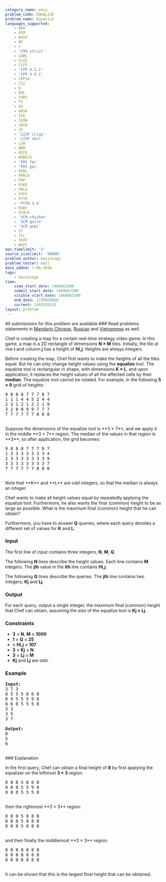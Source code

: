```yaml
---
category_name: easy
problem_code: EQUALIZE
problem_name: Equalize
languages_supported:
    - ADA
    - ASM
    - BASH
    - BF
    - C
    - 'C99 strict'
    - CAML
    - CLOJ
    - CLPS
    - 'CPP 4.3.2'
    - 'CPP 4.9.2'
    - CPP14
    - CS2
    - D
    - ERL
    - FORT
    - FS
    - GO
    - HASK
    - ICK
    - ICON
    - JAVA
    - JS
    - 'LISP clisp'
    - 'LISP sbcl'
    - LUA
    - NEM
    - NICE
    - NODEJS
    - 'PAS fpc'
    - 'PAS gpc'
    - PERL
    - PERL6
    - PHP
    - PIKE
    - PRLG
    - PYPY
    - PYTH
    - 'PYTH 3.4'
    - RUBY
    - SCALA
    - 'SCM chicken'
    - 'SCM guile'
    - 'SCM qobi'
    - ST
    - TCL
    - TEXT
    - WSPC
max_timelimit: '3'
source_sizelimit: '50000'
problem_author: kevinsogo
problem_tester: null
date_added: 7-06-2016
tags:
    - kevinsogo
time:
    view_start_date: 1468063200
    submit_start_date: 1468063200
    visible_start_date: 1468063200
    end_date: 1735669800
    current: 1493558143
layout: problem
---
```

All submissions for this problem are available.###  Read problems statements in [Mandarin Chinese](http://www.codechef.com/download/translated/SNCKFL16/mandarin/EQUALIZE.pdf), [Russian](http://www.codechef.com/download/translated/SNCKFL16/russian/EQUALIZE.pdf) and [Vietnamese](http://www.codechef.com/download/translated/SNCKFL16/vietnamese/EQUALIZE.pdf) as well.

Chef is creating a map for a certain real-time strategy video game. In this game, a map is a 2D rectangle of dimensions **N × M** tiles. Initially, the tile at row **i** and column **j** has a height of **Hi,j**. Heights are always integers.

Before creating the map, Chef first wants to make the heights of all the tiles equal. But he can only change height values using the **equalize** tool. The equalize tool is rectangular in shape, with dimensions **K × L**, and upon application, it replaces the height values of all the affected cells by their **median**. The equalize tool cannot be rotated. For example, in the following **5 × 9** grid of heights:

<pre><tt>9 8 8 8 7 7 7 8 7
1 1 1 4 4 5 2 4 4
2 3 1 2 1 2 1 1 9
3 2 8 8 9 9 7 7 7
7 7 7 7 7 7 8 8 8
</tt>
</pre>Suppose the dimensions of the equalize tool is **3 × 7**, and we apply it in the middle **3 × 7** region. The median of the values in that region is **3**, so after application, the grid becomes:
<pre><tt>9 8 8 8 7 7 7 8 7
1 3 3 3 3 3 3 3 4
2 3 3 3 3 3 3 3 9
3 3 3 3 3 3 3 3 7
7 7 7 7 7 7 8 8 8
</tt>
</pre>Note that **K** and **L** are odd integers, so that the median is always an integer.
Chef wants to make all height values equal by repeatedly applying the equalize tool. Furthermore, he also wants the final (common) height to be as large as possible. What is the maximum final (common) height that he can obtain?

Furthermore, you have to answer **Q** queries, where each query denotes a different set of values for **K** and **L**.

### Input

The first line of input contains three integers, **N**, **M**, **Q**.

The following **N** lines describe the height values. Each line contains **M** integers. The **jth** value in the **ith** line contains **Hi,j**.

The following **Q** lines describe the queries. The **jth** line contains two integers, **Kj** and **Lj**.

### Output

For each query, output a single integer, the maximum final (common) height that Chef can obtain, assuming the size of the equalize tool is **Kj × Lj**.

### Constraints

- **3** ≤ **N**, **M** ≤ **1000**
- **1** ≤ **Q** ≤ **25**
- ≤ **Hi,j** ≤ **107**
- **3** ≤ **Kj** ≤ **N**
- **3** ≤ **Lj** ≤ **M**
- **Kj** and **Lj** are odd.

### Example

<pre><b>Input:</b>
<tt>3 7 3
8 5 5 5 8 6 8
8 9 5 5 5 9 8
8 6 8 5 5 5 8
3 3
3 5
3 7
</tt>
<b>Output:</b>
<tt>8
5
6</tt>

</pre>### Explanation
In the first query, Chef can obtain a final height of **8** by first applying the equalizer on the leftmost **3 × 3** region:

<pre><tt>8 8 8 5 8 6 8
8 8 8 5 5 9 8
8 8 8 5 5 5 8
</tt>
</pre>then the rightmost **3 × 3** region:
<pre><tt>8 8 8 5 8 8 8
8 8 8 5 8 8 8
8 8 8 5 8 8 8
</tt>
</pre>and then finally the middlemost **3 × 3** region:
<pre><tt>8 8 8 8 8 8 8
8 8 8 8 8 8 8
8 8 8 8 8 8 8
</tt>
</pre>It can be shown that this is the largest final height that can be obtained.